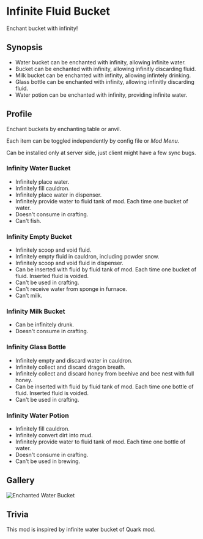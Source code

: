 # Infinite Fluid Bucket
Enchant bucket with infinity!
## Synopsis
- Water bucket can be enchanted with infinity, allowing infinite water.
- Bucket can be enchanted with infinity, allowing infinitly discarding fluid.
- Milk bucket can be enchanted with infinity, allowing infintely drinking.
- Glass bottle can be enchanted with infinity, allowing infinitly discarding fluid.
- Water potion can be enchanted with infinity, providing infinite water.
## Profile
Enchant buckets by enchanting table or anvil.

Each item can be toggled independently by config file or _Mod Menu_.

Can be installed only at server side, just client might have a few sync bugs.
### Infinity Water Bucket
- Infinitely place water.
- Infinitely fill cauldron.
- Infinitely place water in dispenser.
- Infinitely provide water to fluid tank of mod. Each time one bucket of water.
- Doesn't consume in crafting.
- Can't fish.
### Infinity Empty Bucket
- Infinitely scoop and void fluid.
- Infinitely empty fluid in cauldron, including powder snow.
- Infinitely scoop and void fluid in dispenser.
- Can be inserted with fluid by fluid tank of mod. Each time one bucket of fluid. Inserted fluid is voided.
- Can't be used in crafting.
- Can't receive water from sponge in furnace.
- Can't milk.
### Infinity Milk Bucket
- Can be infinitely drunk.
- Doesn't consume in crafting.
### Infinity Glass Bottle
- Infinitely empty and discard water in cauldron.
- Infinitely collect and discard dragon breath.
- Infinitely collect and discard honey from beehive and bee nest with full honey.
- Can be inserted with fluid by fluid tank of mod. Each time one bottle of fluid. Inserted fluid is voided.
- Can't be used in crafting.
### Infinity Water Potion
- Infinitely fill cauldron.
- Infinitely convert dirt into mud.
- Infinitely provide water to fluid tank of mod. Each time one bottle of water.
- Doesn't consume in crafting.
- Can't be used in brewing.
## Gallery
![Enchanted Water Bucket](run/screenshots/2024-02-16_13.30.33.png)
## Trivia
This mod is inspired by infinite water bucket of Quark mod.